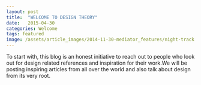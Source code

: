 ```yaml
---
layout: post
title:  "WELCOME TO DESIGN THEORY"
date:   2015-04-30
categories: Welcome
tags: featured
image: /assets/article_images/2014-11-30-mediator_features/night-track.JPG
---
```


To start with, this blog is an honest initiative to reach out to people who look out for design related references and inspiration
for their work.We will be posting inspiring articles from all over the world and also talk about design from its 
very root.